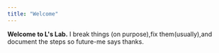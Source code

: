 ```yaml
---
title: "Welcome"
---
```

**Welcome to L's Lab.**
I break things (on purpose),fix them(usually),and document the steps so future-me says thanks.

